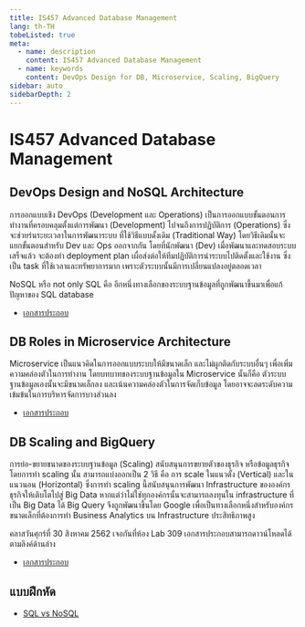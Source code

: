 ```yaml
---
title: IS457 Advanced Database Management
lang: th-TH
tobeListed: true
meta:
  - name: description
    content: IS457 Advanced Database Management
  - name: keywords
    content: DevOps Design for DB, Microservice, Scaling, BigQuery
sidebar: auto
sidebarDepth: 2
---
```


# IS457 Advanced Database Management

## DevOps Design and NoSQL Architecture

การออกแบบเชิง DevOps (Development และ Operations) เป็นการออกแบบขั้นตอนการทำงานที่ครอบคลุมตั้งแต่การพัฒนา (Development) ไปจนถึงการปฏิบัติการ (Operations) ซึ่งจะช่วยร่นระยะเวลาในการพัฒนาระบบ ที่ใช้วิธีแบบดั้งเดิม (Traditional Way) โดยวิธีเดิมนั้นจะแยกขั้นตอนสำหรับ Dev และ Ops ออกจากกัน โดยที่นักพัฒนา (Dev) เมื่อพัฒนาและทดสอบระบบเสร็จแล้ว จะต้องทำ deployment plan เผื่อส่งต่อให้ทีมปฏิบัติการนำระบบไปติดตั้งและใช้งาน ซึ่งเป็น task ที่ใช้เวลาและทรัพยาการมาก เพราะตัวระบบนั้นมีการเปลี่ยนแปลงอยู่ตลอดเวลา

NoSQL หรือ not only SQL คือ อีกหนึ่งทางเลือกของระบบฐานข้อมูลที่ถูกพัฒนาขึ้นมาเพื่อแก้ปัญหาของ SQL database

- [เอกสารประกอบ](/assets/is457/IS457-01.pdf)

## DB Roles in Microservice Architecture

Microservice เป็นแนวคิดในการออกแบบระบบให้มีขนาดเล็ก และไม่ผูกติดกับระบบอื่นๆ เพื่อเพิ่มความคล่องตัวในการทำงาน โดยบทบาทของระบบฐานข้อมูลใน Microservice นั้นก็คือ ตัวระบบฐานข้อมูลเองนั้นจะมีขนาดเล็กลง และเน้นความคล่องตัวในการจัดเก็บข้อมูล โดยอาจจะลดระดับความเข้มข้นในการบริหารจัดการบางส่วนลง

- [เอกสารประกอบ](/assets/is457/IS457-02.pdf)

## DB Scaling and BigQuery

การย่อ-ขยายขนาดของระบบฐานข้อมูล (Scaling) สนับสนุนการขยายตัวของธุรกิจ หรือข้อมูลธุรกิจ โดยการทำ scaling นั้น สามารถแบ่งออกเป็น 2 วิธี คือ การ scale ในแนวตั้ง (Vertical) และในแนวนอน (Horizontal) ซึ่งการทำ scaling นี้สนับสนุนการพัฒนา Infrastructure ขององค์กรธุรกิจให้เติบโตไปสู่ Big Data หากแต่ว่าไม่ใช่ทุกองค์กรนั้นจะสามารถลงทุนใน infrastructure ที่เป็น Big Data ได้ Big Query จึงถูกพัฒนาขึ้นโดย Google เพื่อเป็นทางเลือกหนึ่งสำหรับองค์กรขนาดเล็กที่ต้องการทำ Business Analytics บน Infrastructure ประสิทธิภาพสูง

คลาสวันศุกร์ที่ 30 สิงหาคม 2562 เจอกันที่ห้อง Lab 309 เอกสารประกอบสามารถดาวน์โหลดได้ตามลิงค์ด้านล่าง

- [เอกสารประกอบ](/assets/is457/IS457-03.pdf)

## แบบฝึกหัด

- [SQL vs NoSQL](/courses/is457/nosql-exercise.md)
